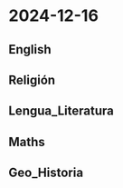 # 2024-12-16 <!-- markmap: foldAll -->

## English

## Religión

## Lengua_Literatura

## Maths

## Geo_Historia

